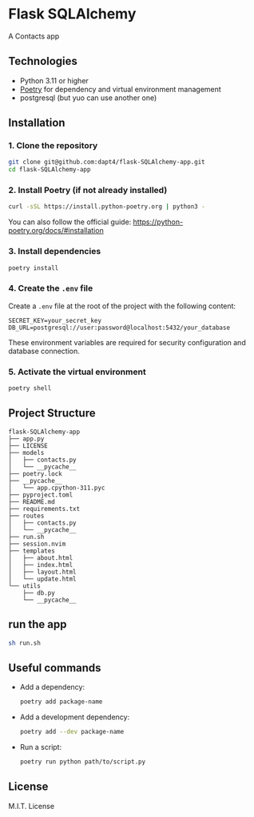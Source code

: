 # Flask SQLAlchemy

A Contacts app

## Technologies

- Python 3.11 or higher
- [Poetry](https://python-poetry.org/) for dependency and virtual environment management
- postgresql (but yuo can use another one)

## Installation

### 1. Clone the repository

```bash
git clone git@github.com:dapt4/flask-SQLAlchemy-app.git
cd flask-SQLAlchemy-app
```

### 2. Install Poetry (if not already installed)

```bash
curl -sSL https://install.python-poetry.org | python3 -
```

You can also follow the official guide: https://python-poetry.org/docs/#installation

### 3. Install dependencies

```bash
poetry install
```

### 4. Create the `.env` file

Create a `.env` file at the root of the project with the following content:

```
SECRET_KEY=your_secret_key
DB_URL=postgresql://user:password@localhost:5432/your_database
```

These environment variables are required for security configuration and database connection.

### 5. Activate the virtual environment

```bash
poetry shell
```

## Project Structure

```
flask-SQLAlchemy-app
├── app.py
├── LICENSE
├── models
│   ├── contacts.py
│   └── __pycache__
├── poetry.lock
├── __pycache__
│   └── app.cpython-311.pyc
├── pyproject.toml
├── README.md
├── requirements.txt
├── routes
│   ├── contacts.py
│   └── __pycache__
├── run.sh
├── session.nvim
├── templates
│   ├── about.html
│   ├── index.html
│   ├── layout.html
│   └── update.html
└── utils
    ├── db.py
    └── __pycache__
```

## run the app
```bash
sh run.sh

```

## Useful commands

- Add a dependency:
  ```bash
  poetry add package-name
  ```

- Add a development dependency:
  ```bash
  poetry add --dev package-name
  ```

- Run a script:
  ```bash
  poetry run python path/to/script.py
  ```

## License

M.I.T. License
